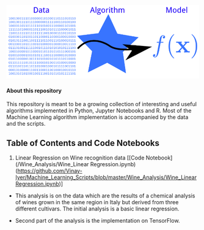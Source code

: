 ![logo](./img.png)


#### About this repository

This repository is meant to be a growing collection of interesting and useful algorithms implemented in Python, Jupyter Notebooks and R. Most of the Machine Learning algorithm implementation is accompanied by the data and the scripts. 


## Table of Contents and Code Notebooks

1. Linear Regression on Wine recognition data [[Code Notebook](/Wine_Analysis/Wine_Linear Regression.ipynb) (https://github.com/Vinay-Iyer/Machine_Learning_Scripts/blob/master/Wine_Analysis/Wine_LinearRegression.ipynb)] 

 - This analysis is on the data which are the results of a chemical analysis of wines grown in the same region in Italy but derived from three different cultivars.
The initial analysis is  a basic linear regression. 

- Second part of the analysis is the implementation on TensorFlow.  

